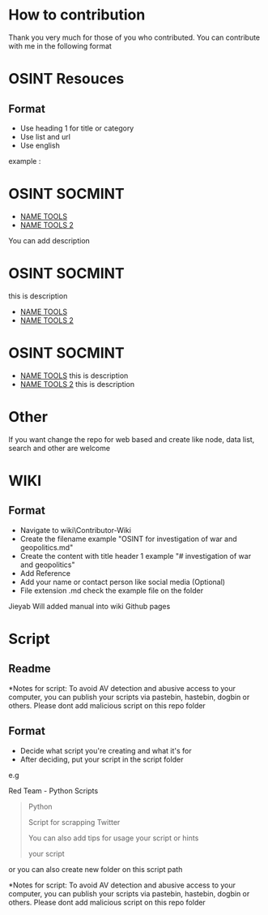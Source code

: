 # How to contribution 

Thank you very much for those of you who contributed. You can contribute with me in the following format

# OSINT Resouces 

## Format 

- Use heading 1 for title or category 
- Use list and url 
- Use english  

example : 

# OSINT SOCMINT

- [NAME TOOLS](URL)
- [NAME TOOLS 2](URL)

You can add description 

# OSINT SOCMINT

this is  description 

- [NAME TOOLS](URL)
- [NAME TOOLS 2](URL)

# OSINT SOCMINT

- [NAME TOOLS](URL) this is  description 
- [NAME TOOLS 2](URL) this is  description 

# Other 

If you want change the repo for web based and create like node, data list, search and other are welcome 

# WIKI 

## Format

- Navigate to wiki\Contributor-Wiki 
- Create the filename example "OSINT for investigation of war and geopolitics.md"
- Create the content with title header 1 example "# investigation of war and geopolitics" 
- Add Reference
- Add your name or contact person like social media (Optional)
- File extension .md check the example file on the folder 

Jieyab Will added manual into wiki Github pages 

# Script 

## Readme 

*Notes for script: To avoid AV detection and abusive access to your computer, you can publish your scripts via pastebin, hastebin, dogbin or others. Please dont add malicious script on this repo folder  

## Format

- Decide what script you're creating and what it's for 
- After deciding, put your script in the script folder 

e.g

Red Team - Python Scripts 

> Python 
>
> Script for scrapping Twitter 
> 
> You can also add tips for usage your script or hints 
>
> your script 
> 

or you can also create new folder on this script path 

*Notes for script: To avoid AV detection and abusive access to your computer, you can publish your scripts via pastebin, hastebin, dogbin or others. Please dont add malicious script on this repo folder  
